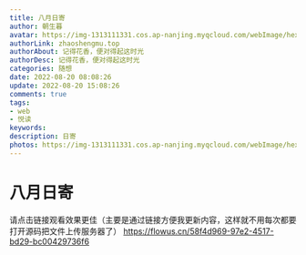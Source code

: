 ```yaml
---
title: 八月日寄
author: 朝生暮
avatar: https://img-1313111331.cos.ap-nanjing.myqcloud.com/webImage/hexoWeb202208061248833.png
authorLink: zhaoshengmu.top
authorAbout: 记得花香，便对得起这时光
authorDesc: 记得花香，便对得起这时光
categories: 随想
date: 2022-08-20 08:08:26
update: 2022-08-20 15:08:26
comments: true
tags:
- web
- 悦读
keywords:
description: 日寄
photos: https://img-1313111331.cos.ap-nanjing.myqcloud.com/webImage/hexoWeb/202208061255257.jpg
---
```


# 八月日寄
请点击链接观看效果更佳（主要是通过链接方便我更新内容，这样就不用每次都要打开源码把文件上传服务器了）
https://flowus.cn/58f4d969-97e2-4517-bd29-bc00429736f6

